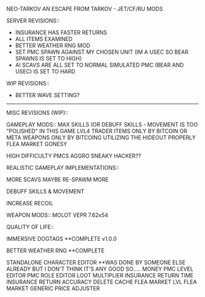 
NEO-TARKOV
AN ESCAPE FROM TARKOV - JET/CF/RU MODS

SERVER REVISIONS::
- INSURANCE HAS FASTER RETURNS
- ALL ITEMS EXAMINED
- BETTER WEATHER RNG MOD
- SET PMC SPAWN AGAINST MY CHOSEN UNIT
	(IM A USEC SO BEAR SPAWNS IS SET TO HIGH)
- AI
	SCAVS ARE ALL SET TO NORMAL
	SIMULATED PMC (BEAR AND USEC) IS SET TO HARD

WIP REVISIONS::
- BETTER WAVE SETTING?

-----

MISC REVISIONS (WIP)::

GAMEPLAY MODS::
	MAX SKILLS (OR DEBUFF SKILLS - MOVEMENT IS TOO "POLISHED" IN THIS GAME
	LVL4 TRADER ITEMS ONLY BY BITCOIN
		OR META WEAPONS ONLY BY BITCOING
			UTILIZING THE HIDEOUT PROPERLY
	FLEA MARKET GONESY

  HIGH DIFFICULTY PMCS
    AGGRO
    SNEAKY
    HACKER??


REALISTIC GAMEPLAY IMPLEMENTATIONS::

  MORE SCAVS
    MAYBE RE-SPAWM MORE

  DEBUFF SKILLS & MOVEMENT

  INCREASE RECOIL

WEAPON MODS::
	MOLOT VEPR 7.62x54

  
QUALITY OF LIFE::

  IMMERSIVE DOGTAGS **COMPLETE
		v1.0.0 
  
  BETTER WEATHER RNG **COMPLETE
  
  STANDALONE CHARACTER EDITOR **WAS DONE BY SOMEONE ELSE ALREADY BUT I DON'T THINK IT'S ANY GOOD SO.....
		MONEY
		PMC LEVEL EDITOR
		PMC ROLE EDITOR
		LOOT MULTIPLIER
		INSURANCE RETURN TIME
		INSURANCE RETURN ACCURACY
		DELETE CACHE
		FLEA MARKET LVL
		FLEA MARKET GENERIC PRICE ADJUSTER

